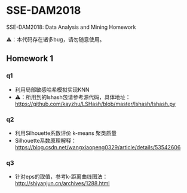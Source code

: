 # SSE-DAM2018
SSE-DAM2018: Data Analysis and Mining Homework

⚠️：本代码存在诸多bug，请勿随意使用。

## Homework 1
### q1
- 利用局部敏感哈希模拟实现KNN
- ⚠️：所用到的lshash包请参考源代码，具体地址：https://github.com/kayzhu/LSHash/blob/master/lshash/lshash.py

### q2

- 利用Silhouette系数评价 k-means 聚类质量
- Silhouette系数原理解释：https://blog.csdn.net/wangxiaopeng0329/article/details/53542606

### q3

- 针对eps的取值，参考k-距离曲线图法：http://shiyanjun.cn/archives/1288.html